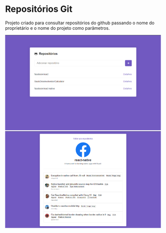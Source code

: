 <div>
    <h1>Repositórios Git</h1>
    <p>Projeto criado para consultar repositórios do github passando o nome do proprietário e o nome do projeto como parâmetros.</p>
    <img src='./main-view.png' alt='main-view' />
    <img src='./details-view.png' alt='details-view' />
</div>
